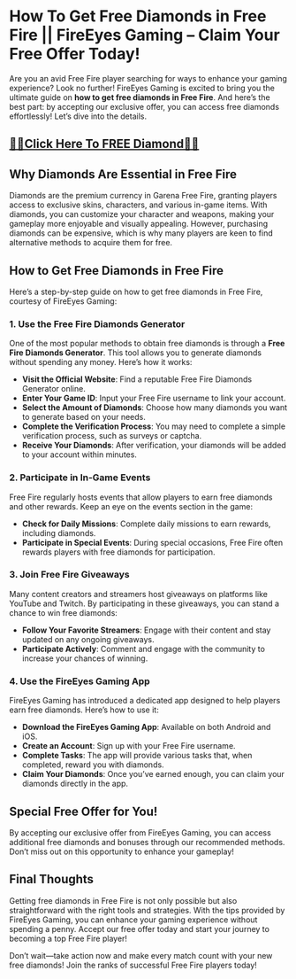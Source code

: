 # How To Get Free Diamonds in Free Fire || FireEyes Gaming – Claim Your Free Offer Today!

Are you an avid Free Fire player searching for ways to enhance your gaming experience? Look no further! FireEyes Gaming is excited to bring you the ultimate guide on **how to get free diamonds in Free Fire**. And here’s the best part: by accepting our exclusive offer, you can access free diamonds effortlessly! Let’s dive into the details.



## [💎💎Click Here To FREE Diamond💎💎](https://besteventtoday.com/best/free/fire/)


## Why Diamonds Are Essential in Free Fire

Diamonds are the premium currency in Garena Free Fire, granting players access to exclusive skins, characters, and various in-game items. With diamonds, you can customize your character and weapons, making your gameplay more enjoyable and visually appealing. However, purchasing diamonds can be expensive, which is why many players are keen to find alternative methods to acquire them for free.

## How to Get Free Diamonds in Free Fire

Here’s a step-by-step guide on how to get free diamonds in Free Fire, courtesy of FireEyes Gaming:

### 1. Use the Free Fire Diamonds Generator

One of the most popular methods to obtain free diamonds is through a **Free Fire Diamonds Generator**. This tool allows you to generate diamonds without spending any money. Here’s how it works:

- **Visit the Official Website**: Find a reputable Free Fire Diamonds Generator online.
- **Enter Your Game ID**: Input your Free Fire username to link your account.
- **Select the Amount of Diamonds**: Choose how many diamonds you want to generate based on your needs.
- **Complete the Verification Process**: You may need to complete a simple verification process, such as surveys or captcha.
- **Receive Your Diamonds**: After verification, your diamonds will be added to your account within minutes.

### 2. Participate in In-Game Events

Free Fire regularly hosts events that allow players to earn free diamonds and other rewards. Keep an eye on the events section in the game:

- **Check for Daily Missions**: Complete daily missions to earn rewards, including diamonds.
- **Participate in Special Events**: During special occasions, Free Fire often rewards players with free diamonds for participation.

### 3. Join Free Fire Giveaways

Many content creators and streamers host giveaways on platforms like YouTube and Twitch. By participating in these giveaways, you can stand a chance to win free diamonds:

- **Follow Your Favorite Streamers**: Engage with their content and stay updated on any ongoing giveaways.
- **Participate Actively**: Comment and engage with the community to increase your chances of winning.

### 4. Use the FireEyes Gaming App

FireEyes Gaming has introduced a dedicated app designed to help players earn free diamonds. Here’s how to use it:

- **Download the FireEyes Gaming App**: Available on both Android and iOS.
- **Create an Account**: Sign up with your Free Fire username.
- **Complete Tasks**: The app will provide various tasks that, when completed, reward you with diamonds.
- **Claim Your Diamonds**: Once you’ve earned enough, you can claim your diamonds directly in the app.

## Special Free Offer for You!

By accepting our exclusive offer from FireEyes Gaming, you can access additional free diamonds and bonuses through our recommended methods. Don’t miss out on this opportunity to enhance your gameplay!

## Final Thoughts

Getting free diamonds in Free Fire is not only possible but also straightforward with the right tools and strategies. With the tips provided by FireEyes Gaming, you can enhance your gaming experience without spending a penny. Accept our free offer today and start your journey to becoming a top Free Fire player!

Don’t wait—take action now and make every match count with your new free diamonds! Join the ranks of successful Free Fire players today!

